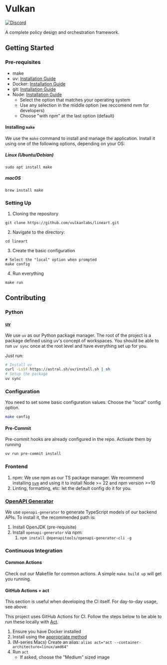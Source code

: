 # Vulkan

[![Discord](https://img.shields.io/badge/Discord-Vulkan%20Labs-5865F2.svg?logo=discord)](https://discord.gg/sRf66v8D)

A complete policy design and orchestration framework.

## Getting Started

### Pre-requisites

- make
- uv: [Installation Guide](https://github.com/astral-sh/uv?tab=readme-ov-file#installation)
- Docker: [Installation Guide](https://docs.docker.com/get-started/get-docker/)
- git: [Installation Guide](https://git-scm.com/book/en/v2/Getting-Started-Installing-Git)
- Node: [Installation Guide](https://nodejs.org/en/download)
  - Select the option that matches your operating system
  - Use any selection in the middle option (we reccomend nvm for developers)
  - Choose "with npm" at the last option (default)

#### Installing `make`

We use the `make` command to install and manage the application. Install it using one of the following options, depending on your OS:

##### Linux (Ubuntu/Debian)

```
sudo apt install make
```

##### macOS

```
brew install make
```

### Setting Up

1. Cloning the repository
```
git clone https://github.com/vulkanlabs/lineart.git
```
2. Navigate to the directory:
```
cd lineart
```
3. Create the basic configuration
```
# Select the "local" option when prompted
make config
```
4. Run everything
```
make run
``` 

## Contributing

### Python

#### [uv](https://github.com/astral-sh/uv)

We use `uv` as our Python package manager.
The root of the project is a package defined using uv's concept of workspaces.
You should be able to run `uv sync` once at the root level and have everything set up for you.

Just run:
```bash
# Install uv
curl -LsSf https://astral.sh/uv/install.sh | sh
# Setup the package
uv sync
```

### Configuration

You need to set some basic configuration values.
Choose the "local" config option.

```bash
make config
```

#### Pre-Commit

Pre-commit hooks are already configured in the repo.
Activate them by running

```bash
uv run pre-commit install
```

### Frontend

1. npm: We use npm as our TS package manager. We recommend installing [`nvm`](https://github.com/nvm-sh/nvm?tab=readme-ov-file#installing-and-updating) and using it to install Node >= 22 and npm version >=10
2. Linting, formatting, etc: let the default config do it for you.


### [OpenAPI Generator](https://github.com/OpenAPITools/openapi-generator?tab=readme-ov-file)

We use `openapi-generator` to generate TypeScript models of our backend APIs.
To install it, the recommended path is:

1. Install OpenJDK (pre-requisite) 
2. Install `openapi-generator` via npm:
   1. `npm install @openapitools/openapi-generator-cli -g`

### Continuous Integration

#### Common Actions

Check out our Makefile for common actions.
A simple `make build up` will get you running.

#### GitHub Actions + act

This section is useful when developing the CI itself.
For day-to-day usage, see above.

This project uses GitHub Actions for CI.
Follow the steps below to be able to run these locally with [Act](https://github.com/nektos/act).

1. Ensure you have Docker installed
2. Install using the [appropriate method](https://nektosact.com/installation/index.html)   
3. (M-series Macs) Create an alias: `alias act="act --container-architecture=linux/amd64"`
4. Run `act`
   - If asked, choose the "Medium" sized image